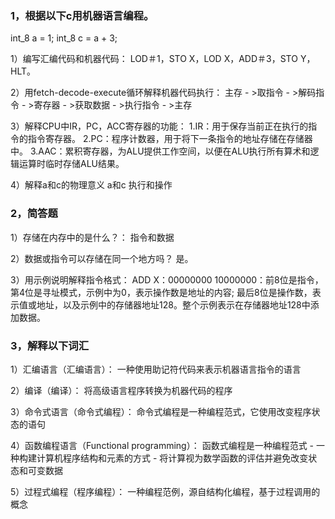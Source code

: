 ### 1，根据以下c用机器语言编程。
int_8 a = 1; int_8 c = a + 3;

1）编写汇编代码和机器代码：
LOD＃1，STO X，LOD X，ADD＃3，STO Y，HLT。

2）用fetch-decode-execute循环解释机器代码执行：
主存 - >取指令 - >解码指令 - >寄存器 - >获取数据 - >执行指令 - >主存

3）解释CPU中IR，PC，ACC寄存器的功能：
1.IR：用于保存当前正在执行的指令的指令寄存器。
2.PC：程序计数器，用于将下一条指令的地址存储在存储器中。
3.AAC：累积寄存器，为ALU提供工作空间，以便在ALU执行所有算术和逻辑运算时临时存储ALU结果。

4）解释a和c的物理意义
a和c   执行和操作

### 2，简答题
1）存储在内存中的是什么？：
指令和数据

2）数据或指令可以存储在同一个地方吗？
是。

3）用示例说明解释指令格式：
ADD X：00000000 10000000：前8位是指令，第4位是寻址模式，示例中为0，表示操作数是地址的内容; 最后8位是操作数，表示值或地址，以及示例中的存储器地址128。整个示例表示在存储器地址128中添加数据。

### 3，解释以下词汇
1）汇编语言（汇编语言）：
一种使用助记符代码来表示机器语言指令的语言

2）编译（编译）：
将高级语言程序转换为机器代码的程序

3）命令式语言（命令式编程）：
命令式编程是一种编程范式，它使用改变程序状态的语句

4）函数编程语言（Functional programming）：
函数式编程是一种编程范式 - 一种构建计算机程序结构和元素的方式 - 将计算视为数学函数的评估并避免改变状态和可变数据

5）过程式编程（程序编程）：
一种编程范例，源自结构化编程，基于过程调用的概念

